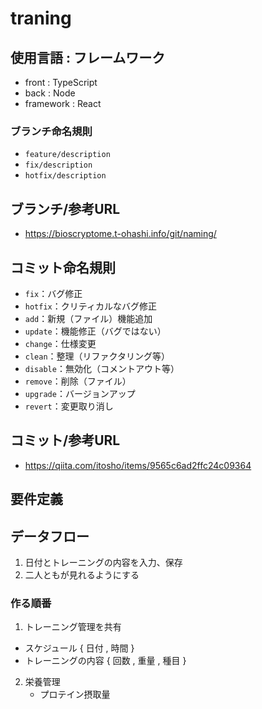 # traning

## 使用言語 : フレームワーク
* front : TypeScript
* back : Node 
* framework : React

### ブランチ命名規則
* `feature/description`
* `fix/description`
* `hotfix/description`

## ブランチ/参考URL
* https://bioscryptome.t-ohashi.info/git/naming/

## コミット命名規則
* `fix`：バグ修正
* `hotfix`：クリティカルなバグ修正
* `add`：新規（ファイル）機能追加
* `update`：機能修正（バグではない）
* `change`：仕様変更
* `clean`：整理（リファクタリング等）
* `disable`：無効化（コメントアウト等）
* `remove`：削除（ファイル）
* `upgrade`：バージョンアップ
* `revert`：変更取り消し

## コミット/参考URL
* https://qiita.com/itosho/items/9565c6ad2ffc24c09364


## 要件定義

## データフロー
1. 日付とトレーニングの内容を入力、保存
2. 二人ともが見れるようにする

### 作る順番
1. トレーニング管理を共有
  * スケジュール { 日付 , 時間 }
  * トレーニングの内容 { 回数 , 重量 , 種目 }
  
2. 栄養管理
   * プロテイン摂取量